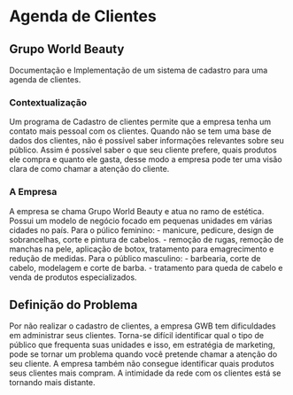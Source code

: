 # Agenda de Clientes
## Grupo World Beauty
Documentação e Implementação de um sistema de cadastro para uma agenda de clientes.

### Contextualização
Um programa de Cadastro de clientes permite que a empresa tenha um contato mais pessoal com os clientes.
Quando não se tem uma base de dados dos clientes, não é possível saber informações relevantes sobre seu público.
Assim é possível saber o que seu cliente prefere, quais produtos ele compra e quanto ele gasta, desse modo a empresa pode ter uma visão clara de como chamar a atenção do cliente.
### A Empresa
A empresa se chama Grupo World Beauty e atua no ramo de estética.
Possui um modelo de negócio focado em pequenas unidades em várias cidades no país.
Para o púlico feminino:
	 - manicure, pedicure, design de sobrancelhas, corte e pintura de cabelos.
	 - remoção de rugas, remoção de manchas na pele, aplicação de botox, tratamento para emagrecimento e redução de medidas.
Para o público masculino:
	 - barbearia, corte de cabelo, modelagem e corte de barba.
	 - tratamento para queda de cabelo e venda de produtos especializados.

## Definição do Problema
Por não realizar o cadastro de clientes, a empresa GWB tem dificuldades em administrar seus clientes.
Torna-se difícil identificar qual o tipo de público que frequenta suas unidades e isso, em estratégia de marketing, pode se tornar um problema quando você pretende chamar a atenção do seu cliente.
A empresa também não consegue identificar quais produtos seus clientes mais compram.
A intimidade da rede com os clientes está se tornando mais distante.

